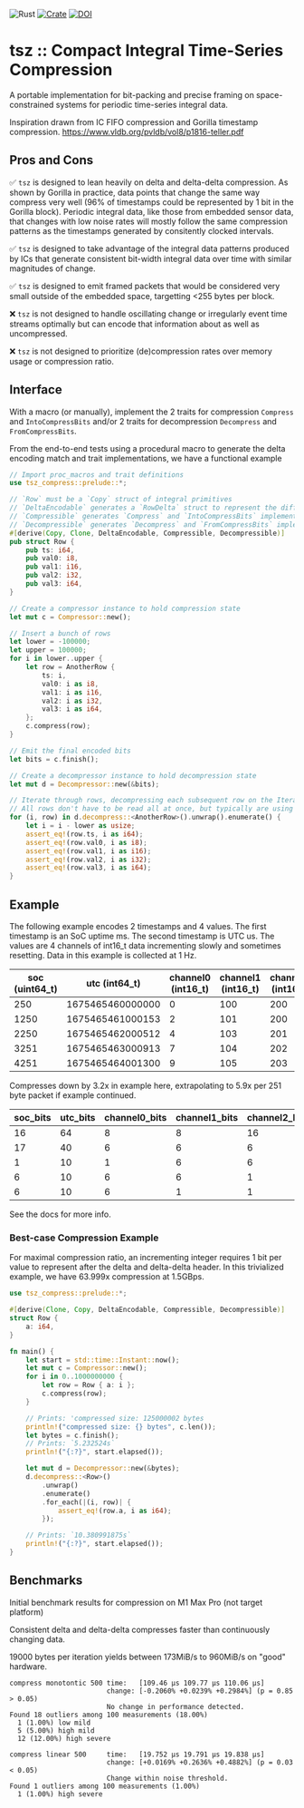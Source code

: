 ![Rust](https://github.com/trueb2/tsz/actions/workflows/rust.yml/badge.svg)
[![Crate](https://img.shields.io/crates/v/tsz-compress)](https://crates.io/crates/tsz-compress)
[![DOI](https://zenodo.org/badge/597249911.svg)](https://zenodo.org/badge/latestdoi/597249911)


# tsz :: Compact Integral Time-Series Compression

A portable implementation for bit-packing and precise framing on space-constrained systems for periodic time-series integral data.

Inspiration drawn from IC FIFO compression and Gorilla timestamp compression. https://www.vldb.org/pvldb/vol8/p1816-teller.pdf

## Pros and Cons

✅ `tsz` is designed to lean heavily on delta and delta-delta compression. As shown by Gorilla in practice, data points that change the same way compress very well (96% of timestamps could be represented by 1 bit in the Gorilla block).
Periodic integral data, like those from embedded sensor data, that changes with low noise rates will mostly follow the same compression patterns as the timestamps generated by consitently clocked intervals.

✅ `tsz` is designed to take advantage of the integral data patterns produced by ICs that generate consistent bit-width integral data over time with similar magnitudes of change.

✅ `tsz` is designed to emit framed packets that would be considered very small outside of the embedded space, targetting <255 bytes per block.

❌ `tsz` is not designed to handle oscillating change or irregularly event time streams optimally but can encode that information about as well as uncompressed.

❌ `tsz` is not designed to prioritize (de)compression rates over memory usage or compression ratio.

## Interface

With a macro (or manually), implement the 2 traits for compression `Compress` and `IntoCompressBits` and/or 2 traits for decompression `Decompress` and `FromCompressBits`.

From the end-to-end tests using a procedural macro to generate the delta encoding match and trait implementations, we have a functional example

```rust
// Import proc_macros and trait definitions
use tsz_compress::prelude::*;

// `Row` must be a `Copy` struct of integral primitives
// `DeltaEncodable` generates a `RowDelta` struct to represent the difference between rows and how to add/subtract them
// `Compressible` generates `Compress` and `IntoCompressBits` implementations for a `Row` and `RowDelta` struct
// `Decompressible` generates `Decompress` and `FromCompressBits` implementations for a `Row` and `RowDelta` struct
#[derive(Copy, Clone, DeltaEncodable, Compressible, Decompressible)]
pub struct Row {
    pub ts: i64,
    pub val0: i8,
    pub val1: i16,
    pub val2: i32,
    pub val3: i64,
}

// Create a compressor instance to hold compression state
let mut c = Compressor::new();

// Insert a bunch of rows
let lower = -100000;
let upper = 100000;
for i in lower..upper {
    let row = AnotherRow {
        ts: i,
        val0: i as i8,
        val1: i as i16,
        val2: i as i32,
        val3: i as i64,
    };
    c.compress(row);
}

// Emit the final encoded bits
let bits = c.finish();

// Create a decompressor instance to hold decompression state
let mut d = Decompressor::new(&bits);

// Iterate through rows, decompressing each subsequent row on the Iterator::next call
// All rows don't have to be read all at once, but typically are using the iterator pattern
for (i, row) in d.decompress::<AnotherRow>().unwrap().enumerate() {
    let i = i - lower as usize;
    assert_eq!(row.ts, i as i64);
    assert_eq!(row.val0, i as i8);
    assert_eq!(row.val1, i as i16);
    assert_eq!(row.val2, i as i32);
    assert_eq!(row.val3, i as i64);
}
```


## Example

The following example encodes 2 timestamps and 4 values. The first timestamp is an SoC uptime ms. The second timestamp is UTC us. The values are 4 channels of int16_t data incrementing slowly and sometimes resetting. Data in this example is collected at 1 Hz.

| soc (uint64_t) | utc (int64_t) | channel0 (int16_t) | channel1 (int16_t) | channel2 (int16_t) | channel3 (int16_t) |
| --- | --- | -------- | -------- | -------- | -------- |
| 250 | 1675465460000000 | 0 | 100 | 200 | 300 |
| 1250 | 1675465461000153 | 2 | 101 | 200 | 299 |
| 2250 | 1675465462000512 | 4 | 103 | 201 | 301 |
| 3251 | 1675465463000913 | 7 | 104 | 202 | 302 |
| 4251 | 1675465464001300 | 9 | 105 | 203 | 303 |

Compresses down by 3.2x in example here, extrapolating to 5.9x per 251 byte packet if example continued.

| soc_bits | utc_bits | channel0_bits | channel1_bits | channel2_bits | channel3_bits |
| --- | --- | -------- | -------- | -------- | -------- |
| 16  | 64 | 8 | 8 | 16 | 16 |
| 17 | 40 | 6 | 6 | 6 | 1 | 6 |
| 1 | 10 | 1 | 6 | 6 | 6 |
| 6 | 10  | 6 | 6 | 1 | 6 |
| 6 | 10 | 6 | 1 | 1 | 1 |

See the docs for more info.

### Best-case Compression Example

For maximal compression ratio, an incrementing integer requires 1 bit per value to represent after the delta and delta-delta header. In this trivialized example, we have 63.999x compression at 1.5GBps.

```rust
use tsz_compress::prelude::*;

#[derive(Clone, Copy, DeltaEncodable, Compressible, Decompressible)]
struct Row {
    a: i64,
}

fn main() {
    let start = std::time::Instant::now();
    let mut c = Compressor::new();
    for i in 0..1000000000 {
        let row = Row { a: i };
        c.compress(row);
    }

    // Prints: 'compressed size: 125000002 bytes
    println!("compressed size: {} bytes", c.len());
    let bytes = c.finish();
    // Prints: `5.232524s`
    println!("{:?}", start.elapsed());

    let mut d = Decompressor::new(&bytes);
    d.decompress::<Row>()
        .unwrap()
        .enumerate()
        .for_each(|(i, row)| {
            assert_eq!(row.a, i as i64);
        });

    // Prints: `10.380991875s`
    println!("{:?}", start.elapsed());
}
```

## Benchmarks

Initial benchmark results for compression on M1 Max Pro (not target platform)

Consistent delta and delta-delta compresses faster than continuously changing data.

19000 bytes per iteration yields between 173MiB/s to 960MiB/s on "good" hardware.

```
compress monotontic 500 time:   [109.46 µs 109.77 µs 110.06 µs]
                        change: [-0.2060% +0.0239% +0.2984%] (p = 0.85 > 0.05)
                        No change in performance detected.
Found 18 outliers among 100 measurements (18.00%)
  1 (1.00%) low mild
  5 (5.00%) high mild
  12 (12.00%) high severe

compress linear 500     time:   [19.752 µs 19.791 µs 19.838 µs]
                        change: [+0.0169% +0.2636% +0.4882%] (p = 0.03 < 0.05)
                        Change within noise threshold.
Found 1 outliers among 100 measurements (1.00%)
  1 (1.00%) high severe
```
